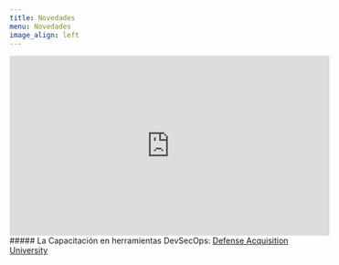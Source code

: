 ```yaml
---
title: Novedades
menu: Novedades
image_align: left
---
```


<div class="grav-youtube">
<iframe width="560" height="315" src="https://www.youtube.com/embed/YjZ4AZ7hRM0?si=lrAA9tVWYsuqBTJv" title="DevSecOps" frameborder="0" allow="accelerometer; autoplay; clipboard-write; encrypted-media; gyroscope; picture-in-picture; web-share" referrerpolicy="strict-origin-when-cross-origin" allowfullscreen></iframe>
</div>
##### La Capacitación en herramientas DevSecOps: <a href="https://media.dau.edu/playlist/details/1_iu6ulm7r" class="btn btn-primary btn-lg" target="_blank">Defense Acquisition University</a>


